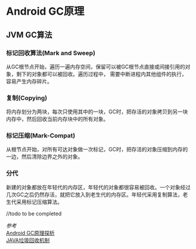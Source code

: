 # Android GC原理

## JVM GC算法
### 标记回收算法(Mark and Sweep)
从GC根节点开始，遍历一遍内存空间，保留可以被GC根节点直接或间接引用的对象，剩下的对象都可以被回收。遍历过程中，
需要中断进程内其他组件的执行，容易产生内存碎片。

### 复制(Copying)
将内存划分为两块，每次只使用其中的一块，GC时，把存活的对象拷贝到另一块内存中，然后回收当前内存块中的所有对象。

### 标记压缩(Mark-Compat)
从根节点开始，对所有可达对象做一次标记，GC时，把存活的对象压缩到内存的一边，然后清除边界之外的对象。

### 分代
新建的对象都放在年轻代的内存区，年轻代的对象都很容易被回收。一个对象经过几次GC之后仍然存活，就把它放入到老生代的内存区。年轻代采用复制算法，老生代采用标记压缩算法。

//todo to be completed


*参考*</br>
[Android GC原理探析](https://zhuanlan.zhihu.com/p/24835977)</br>
[JAVA垃圾回收机制](http://www.wxtlife.com/2016/04/25/java-jvm-gc/)

